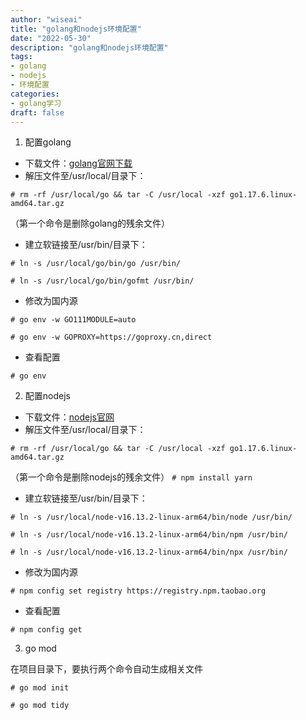 ```yaml
---
author: "wiseai"
title: "golang和nodejs环境配置"
date: "2022-05-30"
description: "golang和nodejs环境配置"
tags:
- golang
- nodejs
- 环境配置
categories:
- golang学习
draft: false
---
```


1. 配置golang
* 下载文件：[golang官网下载](https://golang.google.cn/dl/ "golang官网下载")
* 解压文件至/usr/local/目录下：

`# rm -rf /usr/local/go && tar -C /usr/local -xzf go1.17.6.linux-amd64.tar.gz`

（第一个命令是删除golang的残余文件）
* 建立软链接至/usr/bin/目录下：

`# ln -s /usr/local/go/bin/go /usr/bin/`

`# ln -s /usr/local/go/bin/gofmt /usr/bin/`
* 修改为国内源

`# go env -w GO111MODULE=auto `

`# go env -w GOPROXY=https://goproxy.cn,direct`
* 查看配置

`# go env`

2. 配置nodejs
* 下载文件：[nodejs官网](https://nodejs.org/zh-cn/ "nodejs官网")
* 解压文件至/usr/local/目录下：

`# rm -rf /usr/local/go && tar -C /usr/local -xzf go1.17.6.linux-amd64.tar.gz`

（第一个命令是删除nodejs的残余文件）
`# npm install yarn`
* 建立软链接至/usr/bin/目录下：

`# ln -s /usr/local/node-v16.13.2-linux-arm64/bin/node /usr/bin/`

`# ln -s /usr/local/node-v16.13.2-linux-arm64/bin/npm /usr/bin/`

`# ln -s /usr/local/node-v16.13.2-linux-arm64/bin/npx /usr/bin/`
* 修改为国内源

`# npm config set registry https://registry.npm.taobao.org`
* 查看配置

`# npm config get`

3. go mod

在项目目录下，要执行两个命令自动生成相关文件

`# go mod init`

`# go mod tidy`